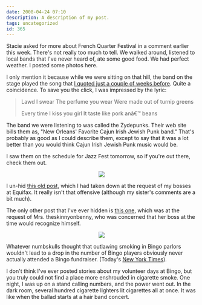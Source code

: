 ```yaml
---
date: 2008-04-24 07:10
description: A description of my post.
tags: uncategorized
id: 365
---
```

Stacie asked for more about French Quarter Festival in a comment earlier this week.  There's not really too much to tell.  We walked around, listened to local bands that I've never heard of, ate some good food.  We had perfect weather.  I posted some photos <a onclick="window.open('/pg3.php?spgmGal=045%20-%20French%20Quarter%20Festival%202008','045FrenchQuarterFestival2008','width=1024, height=768, toolbar=no, location = no, directories=no, menubar=no, resizable=yes, scrollbars=no');">
here</a>.

I only mention it because while we were sitting on that hill, the band on the stage played the song that <a href="http://theskinnyonbenny.com/blog2/archives/360#more-360">I quoted just a couple of weeks before</a>.  Quite a coincidence.  To save you the click, I was impressed by the lyric:
<!--more-->
<blockquote>Lawd I swear
The perfume you wear
Were made out of turnip greens

Every time
I kiss you girl
It taste like pork anâ€™ beans</blockquote>

The band we were listening to was called the Zydepunks.  Their web site bills them as, "New Orleans' Favorite Cajun Irish Jewish Punk band."  That's probably as good as I could describe them, except to say that it was a lot better than you would think Cajun Irish Jewish Punk music would be.

I saw them on the schedule for Jazz Fest tomorrow, so if you're out there, check them out.

<center><img src="/img/greenline.gif"></center>

I un-hid <a href="http://theskinnyonbenny.com/blog2/archives/105">this old post</a>, which I had taken down at the request of my bosses at Equifax.  It really isn't that offensive (although my sister's comments are a bit much).

The only other post that I've ever hidden is <a href="http://theskinnyonbenny.com/blog2/archives/252">this one</a>, which was at the request of Mrs. theskinnyonbenny, who was concerned that her boss at the time would recognize himself.

<center><img src="/img/greenline.gif"></center>

Whatever numbskulls thought that outlawing smoking in Bingo parlors wouldn't lead to a drop in the number of Bingo players obviously never actually attended a Bingo fundraiser.  (Today's <a href="http://www.nytimes.com/2008/04/24/us/24bingo.html">New York Times</a>).

I don't think I've ever posted stories about my volunteer days at Bingo, but you truly could not find a place more enshrouded in cigarette smoke.  One night, I was up on a stand calling numbers, and the power went out.  In the dark room, several hundred cigarette lighters lit cigarettes all at once.  It was like when the ballad starts at a hair band concert.